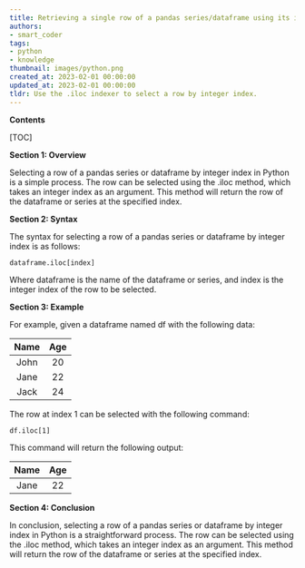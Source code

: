 ```yaml
---
title: Retrieving a single row of a pandas series/dataframe using its integer index
authors:
- smart_coder
tags:
- python
- knowledge
thumbnail: images/python.png
created_at: 2023-02-01 00:00:00
updated_at: 2023-02-01 00:00:00
tldr: Use the .iloc indexer to select a row by integer index.
---
```


**Contents**

[TOC]

**Section 1: Overview**

Selecting a row of a pandas series or dataframe by integer index in Python is a simple process. The row can be selected using the .iloc method, which takes an integer index as an argument. This method will return the row of the dataframe or series at the specified index. 

**Section 2: Syntax**

The syntax for selecting a row of a pandas series or dataframe by integer index is as follows:

`dataframe.iloc[index]`

Where dataframe is the name of the dataframe or series, and index is the integer index of the row to be selected.

**Section 3: Example**

For example, given a dataframe named df with the following data:

|  Name  | Age  |
|:------:|:----:|
|  John  |  20  |
|  Jane  |  22  |
|  Jack  |  24  |

The row at index 1 can be selected with the following command:

`df.iloc[1]`

This command will return the following output:

|  Name  | Age  |
|:------:|:----:|
|  Jane  |  22  |

**Section 4: Conclusion**

In conclusion, selecting a row of a pandas series or dataframe by integer index in Python is a straightforward process. The row can be selected using the .iloc method, which takes an integer index as an argument. This method will return the row of the dataframe or series at the specified index.
